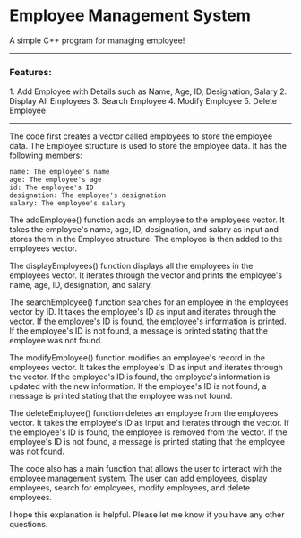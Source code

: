 # Employee Management System
A simple C++ program for managing employee!

---

<h3>Features:</h3> 
1. Add Employee with Details such as Name, Age, ID, Designation, Salary
2. Display All Employees
3. Search Employee
4. Modify Employee
5. Delete Employee

---
The code first creates a vector called employees to store the employee data. The Employee structure is used to store the employee data. It has the following members:

    name: The employee's name
    age: The employee's age
    id: The employee's ID
    designation: The employee's designation
    salary: The employee's salary

The addEmployee() function adds an employee to the employees vector. It takes the employee's name, age, ID, designation, and salary as input and stores them in the Employee structure. The employee is then added to the employees vector.

The displayEmployees() function displays all the employees in the employees vector. It iterates through the vector and prints the employee's name, age, ID, designation, and salary.

The searchEmployee() function searches for an employee in the employees vector by ID. It takes the employee's ID as input and iterates through the vector. If the employee's ID is found, the employee's information is printed. If the employee's ID is not found, a message is printed stating that the employee was not found.

The modifyEmployee() function modifies an employee's record in the employees vector. It takes the employee's ID as input and iterates through the vector. If the employee's ID is found, the employee's information is updated with the new information. If the employee's ID is not found, a message is printed stating that the employee was not found.

The deleteEmployee() function deletes an employee from the employees vector. It takes the employee's ID as input and iterates through the vector. If the employee's ID is found, the employee is removed from the vector. If the employee's ID is not found, a message is printed stating that the employee was not found.

The code also has a main function that allows the user to interact with the employee management system. The user can add employees, display employees, search for employees, modify employees, and delete employees.

I hope this explanation is helpful. Please let me know if you have any other questions.
